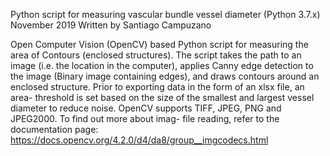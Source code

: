 Python script for measuring vascular bundle vessel diameter (Python 3.7.x)
November 2019
Written by Santiago Campuzano

Open Computer Vision (OpenCV) based Python script for measuring the area of Contours (enclosed structures). The script takes the path to an image (i.e. the location in the computer), applies Canny edge detection to the image (Binary image containing edges), and draws contours around an enclosed structure. Prior to exporting data in the form of an xlsx file, an area- threshold is set based on the size of the smallest and largest vessel diameter to reduce noise. OpenCV supports TIFF, JPEG, PNG and JPEG2000. To find out more about imag- file reading, refer to the documentation page: https://docs.opencv.org/4.2.0/d4/da8/group__imgcodecs.html
